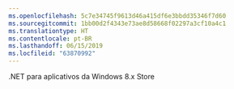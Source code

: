 ```yaml
---
ms.openlocfilehash: 5c7e34745f9613d46a415df6e3bbdd35346f7d60
ms.sourcegitcommit: 1bb00d2f4343e73ae8d58668f02297a3cf10a4c1
ms.translationtype: HT
ms.contentlocale: pt-BR
ms.lasthandoff: 06/15/2019
ms.locfileid: "63870992"
---
```

.NET para aplicativos da Windows 8.x Store